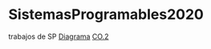 # SistemasProgramables2020
trabajos de SP
[Diagrama](https://github.com/AlejandroDiaz96/SistemasProgramables2020/blob/master/Flujo.drawio.png)
[CO.2](https://github.com/AlejandroDiaz96/SistemasProgramables2020/blob/master/CO.2_AlejandroDiazNavarro_Zerox.mdgit)